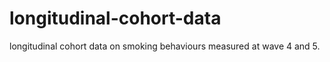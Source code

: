 # longitudinal-cohort-data
longitudinal cohort data on smoking behaviours measured at wave 4 and 5.
